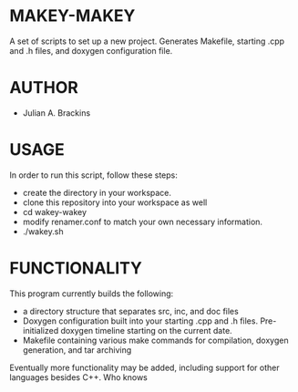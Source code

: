 # MAKEY-MAKEY
A set of scripts to set up a new project. Generates Makefile, starting .cpp and .h files, and doxygen configuration file.

# AUTHOR
* Julian A. Brackins

# USAGE
In order to run this script, follow these steps:
* create the <project-name> directory in your workspace.
* clone this repository into your workspace as well
* cd wakey-wakey
* modify renamer.conf to match your own necessary information.
* ./wakey.sh <project-name>

# FUNCTIONALITY
This program currently builds the following:
* a directory structure that separates src, inc, and doc files
* Doxygen configuration built into your starting .cpp and .h files. Pre-initialized doxygen timeline starting on the current date.
* Makefile containing various make commands for compilation, doxygen generation, and tar archiving

Eventually more functionality may be added, including support for other languages besides C++. Who knows
